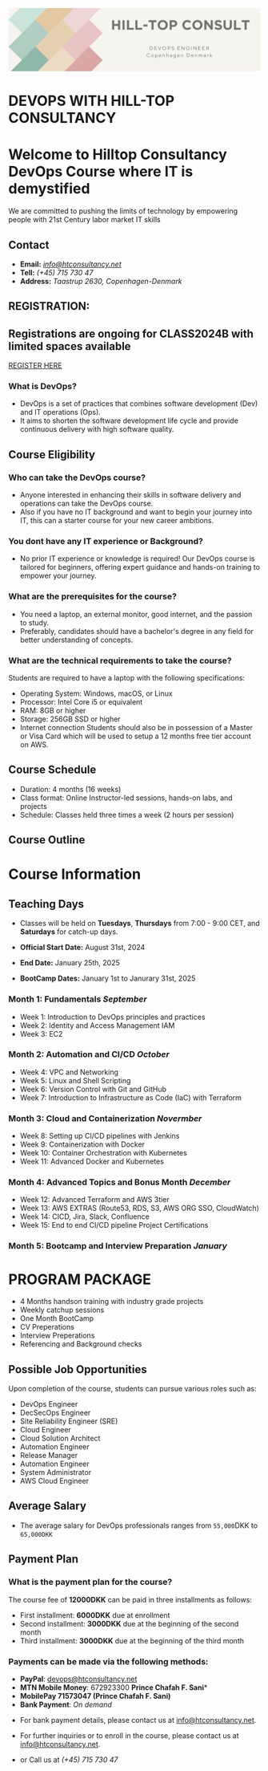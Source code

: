 ![Screenshot](banner.png)
# DEVOPS WITH HILL-TOP CONSULTANCY

# Welcome to Hilltop Consultancy DevOps Course where IT is demystified
We are committed to pushing the limits of technology by empowering people with 21st Century labor market IT skills

## Contact
+ **Email:**  *info@htconsultancy.net*
+ **Tell:**  *(+45) 715 730 47*
+ **Address:** *Taastrup 2630, Copenhagen-Denmark*

## **REGISTRATION:**

## Registrations are ongoing for CLASS2024B with limited spaces available
[REGISTER HERE](https://forms.gle/8ptjRvhnRCDKxkhG7)

### What is DevOps?
+ DevOps is a set of practices that combines software development (Dev) and IT operations (Ops).
+ It aims to shorten the software development life cycle and provide continuous delivery with high software quality.

## Course Eligibility

### Who can take the DevOps course?
+ Anyone interested in enhancing their skills in software delivery and operations can take the DevOps course.
+ Also if you  have  no IT background and want to begin your journey into IT, this can a starter course for your new career ambitions.

### You dont have any IT experience or Background?
+ No prior IT experience or knowledge is required! Our DevOps course is tailored for beginners, offering expert guidance and hands-on training to empower your journey.

### What are the prerequisites for the course?
+ You  need a laptop, an external monitor, good internet, and the passion to study.
+ Preferably, candidates should have a bachelor's degree in any field for better understanding of concepts. 

### What are the technical requirements to take the course?
Students are required to have a laptop with the following specifications:
- Operating System: Windows, macOS, or Linux
- Processor: Intel Core i5 or equivalent
- RAM: 8GB or higher
- Storage: 256GB SSD or higher
- Internet connection
Students should also be in possession of a Master or Visa Card which will be used to setup a 12  months free tier account on AWS.

## Course Schedule

- Duration: 4 months (16 weeks)
- Class format: Online Instructor-led sessions, hands-on labs, and projects
- Schedule: Classes held three times a week (2 hours per session)

## Course Outline

# Course Information

## Teaching Days
- Classes will be held on **Tuesdays**, **Thursdays** from 7:00 - 9:00 CET, and **Saturdays** for catch-up days.

- **Official Start Date:** August 31st, 2024
- **End Date:** January 25th, 2025
- **BootCamp Dates:** January 1st to Janurary 31st, 2025

### Month 1: Fundamentals  _September_
- Week 1: Introduction to DevOps principles and practices
- Week 2: Identity and Access Management IAM
- Week 3: EC2 

### Month 2: Automation and CI/CD _October_
- Week 4: VPC and Networking
- Week 5: Linux and Shell Scripting
- Week 6: Version Control with Git and GitHub
- Week 7: Introduction to Infrastructure as Code (IaC) with Terraform

### Month 3: Cloud and Containerization _Novermber_
- Week 8: Setting up CI/CD pipelines with Jenkins
- Week 9: Containerization with Docker
- Week 10: Container Orchestration with Kubernetes
- Week 11: Advanced Docker and Kubernetes

### Month 4: Advanced Topics and Bonus Month _December_
- Week 12: Advanced Terraform and AWS 3tier
- Week 13: AWS EXTRAS (Route53, RDS, S3, AWS ORG SSO, CloudWatch)
- Week 14: CICD, Jira, Slack, Confluence
- Week 15: End to end CI/CD pipeline Project
  Certifications
### Month 5: Bootcamp and Interview Preparation  _January_

# PROGRAM PACKAGE
- 4 Months handson training with industry grade projects
- Weekly catchup sessions
- One Month BootCamp
- CV Preperations
- Interview Preperations
- Referencing and Background checks

## Possible Job Opportunities
Upon completion of the course, students can pursue various roles such as:
- DevOps Engineer
- DecSecOps Engineer
- Site Reliability Engineer (SRE)
- Cloud Engineer
- Cloud Solution Architect
- Automation Engineer
- Release Manager
- Automation Engineer
- System Administrator
- AWS Cloud Engineer


## Average Salary
+ The average salary for DevOps professionals ranges from `55,000`DKK to `65,000DKK`
## Payment Plan

### What is the payment plan for the course?
The course fee of **12000DKK** can be paid in three installments as follows:
- First installment: **6000DKK** due at enrollment
- Second installment: **3000DKK** due at the beginning of the second month
- Third installment: **3000DKK** due at the beginning of the third month

### Payments can be made via the following methods:

- **PayPal**: devops@htconsultancy.net
- **MTN Mobile Money**: 672923300  **Prince Chafah F. Sani***
- **MobilePay  71573047  (Prince Chafah F. Sani)**
- **Bank Payment**: *On demand*

+ For bank payment details, please contact us at [info@htconsultancy.net](mailto:info@htconsultancy.net).

+ For further inquiries or to enroll in the course, please contact us at [info@htconsultancy.net](mailto:info@htconsultancy.net).
+  or Call us at    *(+45) 715 730 47*
